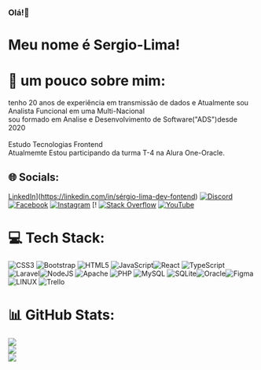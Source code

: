 ### Olá!👋

<!--
**sdlima4025/sdlima4025** is a ✨ _special_ ✨ repository because its `README.md` (this file) appears on your GitHub profile.

Here are some ideas to get you started:

- 🔭 Analista Funcional...
- 🌱 Atualmemte Estou participando da turma T-4 na Alura One-Oracle...
- 👯 sou colaborador no Discord...
- 🤔 Procuro ajuda para transição de carreira ...
- 💬 mais sobre mim em: https://curriculo-sergio-lima.web.app/ 
- 📫 contate me via e-mail === sergiolimafg3@gmail.com...
- 😄 Serginho|Serjão
- ⚡ Eu pensso que sei tocar violão e cantar...
-->

# Meu nome é Sergio-Lima!
# 💫 um pouco sobre mim:
tenho 20 anos de experiência em transmissão de dados e Atualmente sou Analista Funcional em uma Multi-Nacional<br>sou formado em Analise e Desenvolvimento de Software("ADS")desde 2020<br><br>Estudo Tecnologias Frontend<br> Atualmemte Estou participando da turma T-4 na Alura One-Oracle.


## 🌐 Socials:
[LinkedIn](https://img.shields.io/badge/LinkedIn-%230077B5.svg?logo=linkedin&logoColor=white)](https://linkedin.com/in/sérgio-lima-dev-fontend)
[![Discord](https://img.shields.io/badge/Discord-%237289DA.svg?logo=discord&logoColor=white)](https://discord.gg/SDLIMA#7400) 
[![Facebook](https://img.shields.io/badge/Facebook-%231877F2.svg?logo=Facebook&logoColor=white)](https://facebook.com/https://web.facebook.com/profile.php?id=100013414654479) 
[![Instagram](https://img.shields.io/badge/Instagram-%23E4405F.svg?logo=Instagram&logoColor=white)](https://instagram.com/https://www.instagram.com/limaipoan27/) [! [![Stack Overflow](https://img.shields.io/badge/-Stackoverflow-FE7A16?logo=stack-overflow&logoColor=white)](https://stackoverflow.com/users/https://stackoverflow.com/users/edit/11619336) [![YouTube](https://img.shields.io/badge/YouTube-%23FF0000.svg?logo=YouTube&logoColor=white)](https://youtube.com/@https://www.youtube.com/channel/UCRcflSpxV7gFQQj9VU8O40Q) 

# 💻 Tech Stack:
![CSS3](https://img.shields.io/badge/css3-%231572B6.svg?style=for-the-badge&logo=css3&logoColor=white) ![Bootstrap](https://img.shields.io/badge/bootstrap-%23563D7C.svg?style=for-the-badge&logo=bootstrap&logoColor=white) ![HTML5](https://img.shields.io/badge/html5-%23E34F26.svg?style=for-the-badge&logo=html5&logoColor=white) ![JavaScript](https://img.shields.io/badge/javascript-%23323330.svg?style=for-the-badge&logo=javascript&logoColor=%23F7DF1E)![React](https://img.shields.io/badge/react-%2320232a.svg?style=for-the-badge&logo=react&logoColor=%2361DAFB) ![TypeScript](https://img.shields.io/badge/typescript-%23007ACC.svg?style=for-the-badge&logo=typescript&logoColor=white)![Laravel](https://img.shields.io/badge/laravel-%23FF2D20.svg?style=for-the-badge&logo=laravel&logoColor=white)![NodeJS](https://img.shields.io/badge/node.js-6DA55F?style=for-the-badge&logo=node.js&logoColor=white)  ![Apache](https://img.shields.io/badge/apache-%23D42029.svg?style=for-the-badge&logo=apache&logoColor=white) ![PHP](https://img.shields.io/badge/php-%23777BB4.svg?style=for-the-badge&logo=php&logoColor=white)  ![MySQL](https://img.shields.io/badge/mysql-%2300f.svg?style=for-the-badge&logo=mysql&logoColor=white) ![SQLite](https://img.shields.io/badge/sqlite-%2307405e.svg?style=for-the-badge&logo=sqlite&logoColor=white)![Oracle](https://img.shields.io/badge/Oracle-F80000?style=for-the-badge&logo=oracle&logoColor=white)![Figma](https://img.shields.io/badge/figma-%23F24E1E.svg?style=for-the-badge&logo=figma&logoColor=white) ![LINUX](https://img.shields.io/badge/Linux-FCC624?style=for-the-badge&logo=linux&logoColor=black) ![Trello](https://img.shields.io/badge/Trello-%23026AA7.svg?style=for-the-badge&logo=Trello&logoColor=white)
# 📊 GitHub Stats:
![](https://github-readme-stats.vercel.app/api?username=sdlima4025&theme=blue-green&hide_border=false&include_all_commits=true&count_private=true)<br/>
![](https://github-readme-streak-stats.herokuapp.com/?user=sdlima4025&theme=blue-green&hide_border=false)<br/>
![](https://github-readme-stats.vercel.app/api/top-langs/?username=sdlima4025&theme=blue-green&hide_border=false&include_all_commits=true&count_private=true&layout=compact)



